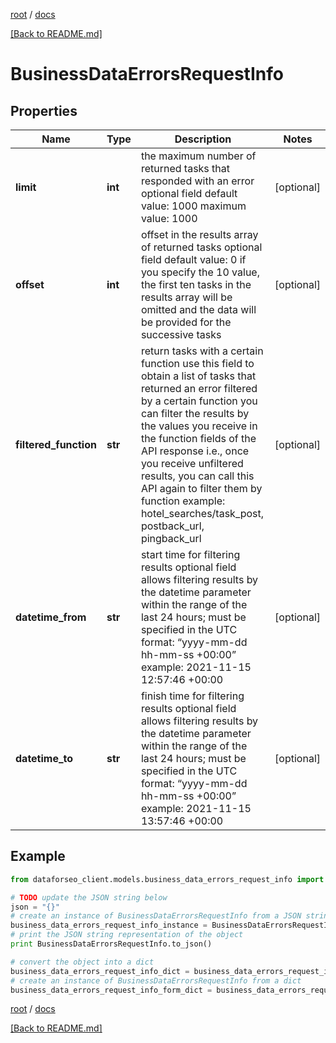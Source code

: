 [root](./../ "root") / [docs](./ "docs")

[[Back to README.md]](./../README.md "[Back to README.md]")

# BusinessDataErrorsRequestInfo

## Properties

Name | Type | Description | Notes
------------ | ------------- | ------------- | -------------
**limit** | **int** | the maximum number of returned tasks that responded with an error optional field default value: 1000 maximum value: 1000 | [optional]
**offset** | **int** | offset in the results array of returned tasks optional field default value: 0 if you specify the 10 value, the first ten tasks in the results array will be omitted and the data will be provided for the successive tasks | [optional]
**filtered_function** | **str** | return tasks with a certain function use this field to obtain a list of tasks that returned an error filtered by a certain function you can filter the results by the values you receive in the function fields of the API response i.e., once you receive unfiltered results, you can call this API again to filter them by function example: hotel_searches/task_post, postback_url, pingback_url | [optional]
**datetime_from** | **str** | start time for filtering results optional field allows filtering results by the datetime parameter within the range of the last 24 hours; must be specified in the UTC format: “yyyy-mm-dd hh-mm-ss +00:00” example: 2021-11-15 12:57:46 +00:00 | [optional]
**datetime_to** | **str** | finish time for filtering results optional field allows filtering results by the datetime parameter within the range of the last 24 hours; must be specified in the UTC format: “yyyy-mm-dd hh-mm-ss +00:00” example: 2021-11-15 13:57:46 +00:00 | [optional]

## Example

```python
from dataforseo_client.models.business_data_errors_request_info import BusinessDataErrorsRequestInfo

# TODO update the JSON string below
json = "{}"
# create an instance of BusinessDataErrorsRequestInfo from a JSON string
business_data_errors_request_info_instance = BusinessDataErrorsRequestInfo.from_json(json)
# print the JSON string representation of the object
print BusinessDataErrorsRequestInfo.to_json()

# convert the object into a dict
business_data_errors_request_info_dict = business_data_errors_request_info_instance.to_dict()
# create an instance of BusinessDataErrorsRequestInfo from a dict
business_data_errors_request_info_form_dict = business_data_errors_request_info.from_dict(business_data_errors_request_info_dict)
```

  

[root](./../ "root") / [docs](./ "docs")

[[Back to README.md]](./../README.md "[Back to README.md]")